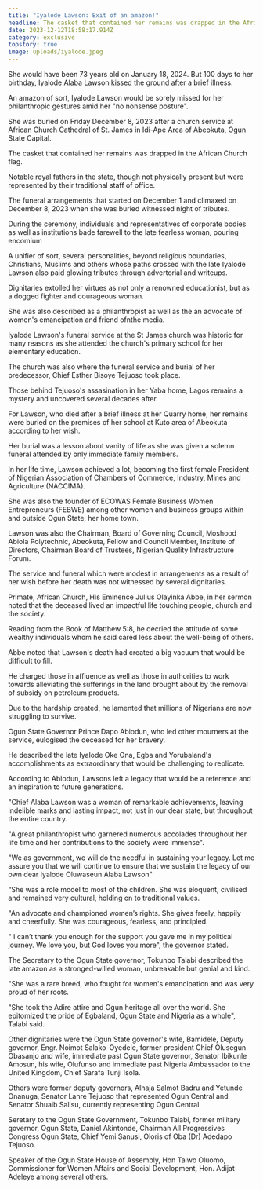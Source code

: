 ```yaml
---
title: "Iyalode Lawson: Exit of an amazon!"
headline: The casket that contained her remains was drapped in the African Church flag.
date: 2023-12-12T18:58:17.914Z
category: exclusive
topstory: true
image: uploads/iyalode.jpeg
---
```

She would have been 73 years old on January 18, 2024. But 100 days to her birthday, Iyalode Alaba Lawson kissed the ground after a brief illness.



An amazon of sort, Iyalode Lawson would be sorely missed for her philanthropic gestures amid her "no nonsense posture".



She was buried on Friday December 8, 2023 after a church service at African Church Cathedral of St. James in Idi-Ape Area of Abeokuta, Ogun State Capital.



The casket that contained her remains was drapped in the African Church flag.



Notable royal fathers in the state,  though not physically present but were represented by their traditional staff of office.



The funeral arrangements that started on December 1 and climaxed on December 8, 2023 when she was buried witnessed night of tributes.



During the ceremony, individuals and representatives of corporate bodies as well as institutions bade farewell to the late fearless woman, pouring encomium



A unifier of sort, several personalities, beyond religious boundaries, Christians, Muslims and others whose paths crossed with the late Iyalode Lawson also paid glowing tributes through advertorial and writeups.



Dignitaries extolled her virtues as not only a renowned educationist, but as a dogged fighter and courageous woman.



She was also described as a philanthropist as well as the an advocate of women's emancipation and friend ofnthe media.



Iyalode Lawson's funeral service at the St James church was historic for many reasons as she attended the church's primary school for her elementary education.



The church was also where the funeral service and burial of her predecessor, Chief Esther Bisoye Tejuoso took place.



Those behind Tejuoso's assasination in her Yaba home, Lagos remains a mystery and uncovered several decades after.



For Lawson, who died after a brief illness at her Quarry home, her remains were buried on the premises of her school at Kuto area of Abeokuta according to her wish.



Her burial was a lesson about vanity of life as she was given a solemn funeral attended by only immediate family members.



In her life time, Lawson achieved a lot, becoming the first female President of Nigerian Association of Chambers of Commerce, Industry, Mines and Agriculture (NACCIMA).



She was also the founder of ECOWAS Female Business Women Entrepreneurs (FEBWE) among other women and business groups within and outside Ogun State, her home town.



Lawson was also the Chairman, Board of Governing Council, Moshood Abiola Polytechnic, Abeokuta, Fellow and Council Member, Institute of Directors, Chairman Board of Trustees, Nigerian Quality Infrastructure Forum.



The service and funeral which were modest in arrangements as a result of her wish before her death was not witnessed by several dignitaries.



Primate, African Church, His Eminence Julius Olayinka Abbe, in her sermon noted that the deceased lived an impactful life touching  people, church and the society.



Reading from the Book of Matthew 5:8, he decried the attitude of some wealthy individuals whom he said cared less about the well-being of others.



Abbe noted that Lawson's death had created a big vacuum that would be difficult to fill.



He charged those in affluence as well as those in authorities to work towards alleviating the sufferings in the land brought about by the removal of subsidy on petroleum products.



Due to the hardship created, he lamented that millions of Nigerians are now struggling to survive.



Ogun State Governor Prince Dapo Abiodun, who led other mourners at the service, eulogised the deceased for her bravery.



He described the late Iyalode Oke Ona, Egba and Yorubaland's accomplishments as extraordinary that would be challenging to replicate.



According to Abiodun, Lawsons left a legacy that would be a reference and an inspiration to future generations.



"Chief Alaba Lawson was a woman of remarkable achievements, leaving indelible marks and lasting impact, not just in our dear state, but throughout the entire country. 



"A great philanthropist who garnered numerous accolades throughout her life time and her contributions to the society were immense".



"We as government, we will do the needful in sustaining your legacy. Let me assure you that we will continue to ensure that we sustain the legacy of our own dear Iyalode Oluwaseun Alaba Lawson"



“She was a role model to most of the children. She was eloquent, civilised and remained very cultural, holding on to traditional values. 



"An advocate and championed women’s rights. She gives freely, happily and cheerfully. She was courageous, fearless, and principled.



" I can’t thank you enough for the support you gave me in my political journey. We love you, but God loves you more", the governor stated.



The Secretary to the Ogun State governor, Tokunbo Talabi described the late amazon as a stronged-willed woman, unbreakable but genial and kind.



"She was a rare breed, who fought for women's emancipation and was very proud of her roots.



"She took the Adire attire and Ogun heritage all over the world. She epitomized the pride of Egbaland, Ogun State and Nigeria as a whole", Talabi said.



Other dignitaries were the Ogun State governor's wife, Bamidele, Deputy governor, Engr. Noimot Salako-Oyedele, former president Chief Olusegun Obasanjo and wife, immediate past Ogun State governor, Senator Ibikunle Amosun, his wife, Olufunso and immediate past Nigeria Ambassador to the United Kingdom, Chief Sarafa Tunji Isola.



Others were former deputy governors, Alhaja Salmot Badru and Yetunde Onanuga, Senator Lanre Tejuoso that represented Ogun Central and Senator Shuaib Salisu, currently  representing Ogun Central.



Seretary to the Ogun State Government, Tokunbo Talabi, former military governor,  Ogun State, Daniel Akintonde, Chairman All Progressives Congress Ogun State, Chief Yemi Sanusi, Oloris of Oba (Dr) Adedapo Tejuoso.



Speaker of the Ogun State House of Assembly, Hon Taiwo Oluomo, Commissioner for Women Affairs and Social Development, Hon. Adijat Adeleye among several others.